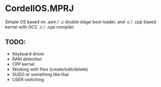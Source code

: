# CordellOS.MPRJ
Simple OS based on .asm / .c double stage boot loader, and .c / .cpp based kernel with GCC .c / .cpp compiler. 

**TODO:**
- 
- Keyboard driver
- RAM detection
- CPP kernel
- Working with files (create/edit/delete)
- SUDO or something like that
- USER switching 
